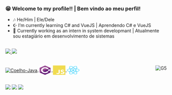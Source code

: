 ### 😁 Welcome to my profile!! | Bem vindo ao meu perfil!

- 🎶 He/Him | Ele/Dele
- ☪ I’m currently learning C# and VueJS | Aprendendo C# e VueJS
- 👾 Currently working as an intern in system developmant | Atualmente sou estagiário em desenvolvimento de sistemas

</br>


<div>
  <a href="https://github.com/GuCoelhoMU">
 <img height="180px" src="https://github-readme-stats.vercel.app/api?username=GuCoelhoMU&show_icons=true&theme=midnight-purple&include_all_commits=true&count_private=true&hide=prs,issues"/>
 <img height="180px" src="https://github-readme-stats.vercel.app/api/top-langs/?username=GuCoelhoMU&layout=compact&langs_count=16&theme=midnight-purple"/>
</div>

</br>

<div style="display: inline_block"><br>
  <img align="center" alt="Coelho-Java" height="30" width="40" src="https://cdn.jsdelivr.net/gh/devicons/devicon/icons/java/java-original.svg">
  <img align="center" alt="Coelho-Csharp" height="30" width="40" src="https://raw.githubusercontent.com/devicons/devicon/master/icons/csharp/csharp-original.svg">
  <img align="center" alt="Coelho-Js" height="30" width="40" src="https://raw.githubusercontent.com/devicons/devicon/master/icons/javascript/javascript-plain.svg">
  <img align="center" alt="Coelho-React" height="30" width="40" src="https://raw.githubusercontent.com/devicons/devicon/master/icons/react/react-original.svg">
  <img align="right" alt="G5" src="https://media4.giphy.com/media/TUOSneOOtImPurKwph/200w.gif?cid=6c09b952e6f6h67gegrnfw0ost2dt14rwupw5hifbr2p6w2b&ep=v1_gifs_search&rid=200w.gif&ct=g">
</div>

##

<div>
  <a href="https://www.linkedin.com/in/gustavo-coelho-437819230/" target="_blank"><img src="https://img.shields.io/badge/-LinkedIn-%230077B5?style=for-the-badge&logo=linkedin&logoColor=white" target="_blank"></a> 
  <a href = "mailto:gcoelho.garcia1@gmail.com"><img src="https://img.shields.io/badge/-Gmail-%23333?style=for-the-badge&logo=gmail&logoColor=white" target="_blank"></a>
  <a href="https://instagram.com/iamnotcoelho" target="_blank"><img src="https://img.shields.io/badge/-Instagram-%23E4405F?style=for-the-badge&logo=instagram&logoColor=white" target="_blank"></a>
  
</div>
